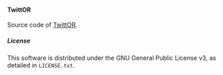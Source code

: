 #### TwittOR

Source code of [TwittOR](http://santini.in/twittOR/).

##### License

This software is distributed under the GNU General Public License v3, as detailed in `LICENSE.txt`.